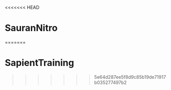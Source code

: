 <<<<<<< HEAD
# SauranNitro
=======
# SapientTraining
>>>>>>> 5e64d287ee5f8d9c85b19de71917b035277497b2
